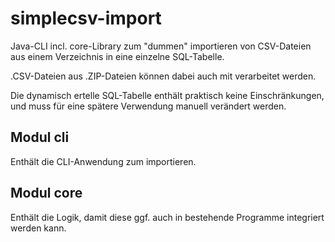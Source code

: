 # simplecsv-import

Java-CLI incl. core-Library zum "dummen" importieren von CSV-Dateien aus einem Verzeichnis in eine einzelne SQL-Tabelle.

.CSV-Dateien aus .ZIP-Dateien können dabei auch mit verarbeitet werden.

Die dynamisch ertelle SQL-Tabelle enthält praktisch keine Einschränkungen, und muss für eine spätere Verwendung manuell verändert werden.

## Modul cli

Enthält die CLI-Anwendung zum importieren.

## Modul core

Enthält die Logik, damit diese ggf. auch in bestehende Programme integriert werden kann.
